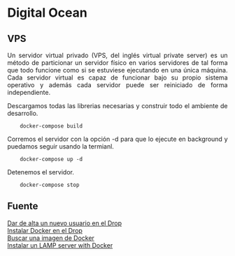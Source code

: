 Digital Ocean
==============

## VPS

<p align="justify">
	Un servidor virtual privado (VPS, del inglés virtual private server) es un método de particionar un servidor físico en varios servidores de tal forma que todo funcione como si se estuviese ejecutando en una única máquina. Cada servidor virtual es capaz de funcionar bajo su propio sistema operativo y además cada servidor puede ser reiniciado de forma independiente.
</p>

<p align="justify">
	Descargamos todas las librerias necesarias y construir todo el ambiente de desarrollo.
</p>

```
	docker-compose build
```

<p align="justify">
	Corremos el servidor con la opción -d para que lo ejecute en background y puedamos seguir usando la termianl.
</p>

```
	docker-compose up -d
```

<p align="justify">
	Detenemos el servidor.
</p>

```
	docker-compose stop
```

## Fuente

<a href="https://www.digitalocean.com/community/tutorials/initial-server-setup-with-ubuntu-16-04#step-four-%E2%80%94-add-public-key-authentication-(recommended)">Dar de alta un nuevo usuario en el Drop</a>
<br>
<a href="https://www.digitalocean.com/community/tutorials/how-to-install-docker-compose-on-ubuntu-16-04">Instalar Docker en el Drop</a>
<br>
<a href="https://hub.docker.com">Buscar una imagen de Docker</a>
<br>
<a href="https://www.youtube.com/watch?v=zcCEA0aG3aU">Instalar un LAMP server with Docker</a>